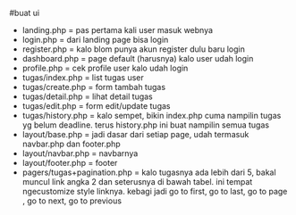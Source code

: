 #buat ui

- landing.php = pas pertama kali user masuk webnya
- login.php = dari landing page bisa login
- register.php = kalo blom punya akun register dulu baru login
- dashboard.php = page default (harusnya) kalo user udah login
- profile.php = cek profile user kalo udah login
- tugas/index.php = list tugas user
- tugas/create.php = form tambah tugas
- tugas/detail.php = lihat detail tugas
- tugas/edit.php = form edit/update tugas
- tugas/history.php = kalo sempet, bikin index.php cuma nampilin tugas yg belum deadline. terus history.php ini buat nampilin semua tugas
- layout/base.php = jadi dasar dari setiap page, udah termasuk navbar.php dan footer.php
- layout/navbar.php = navbarnya
- layout/footer.php = footer
- pagers/tugas+pagination.php = kalo tugasnya ada lebih dari 5, bakal muncul link angka 2 dan seterusnya di bawah tabel. ini tempat ngecustomize style linknya. kebagi jadi go to first, go to last, go to page <angka>, go to next, go to previous

